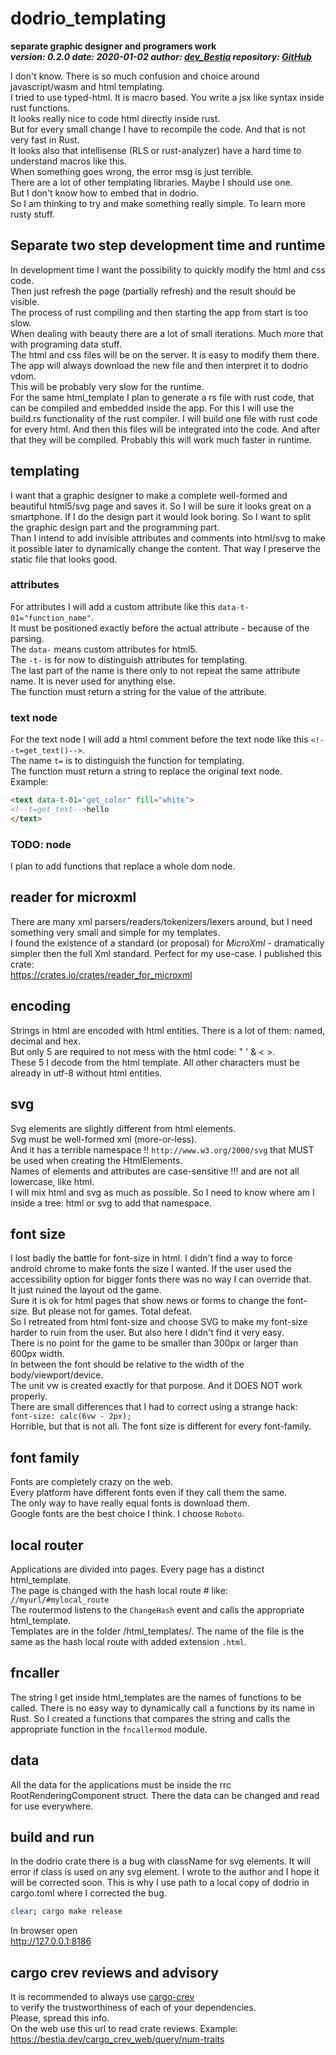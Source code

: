# dodrio_templating

**separate graphic designer and programers work**  
***version: 0.2.0  date: 2020-01-02 author: [dev_Bestia](https://bestia.dev) repository: [GitHub](https://github.com/LucianoBestia/dodrio_templating)***  

I don't know. There is so much confusion and choice around javascript/wasm and html templating.  
I tried to use typed-html. It is macro based. You write a jsx like syntax inside rust functions.  
It looks really nice to code html directly inside rust.  
But for every small change I have to recompile the code. And that is not very fast in Rust.  
It looks also that intellisense (RLS or rust-analyzer) have a hard time to understand macros like this.  
When something goes wrong, the error msg is just terrible.  
There are a lot of other templating libraries. Maybe I should use one.  
But I don't know how to embed that in dodrio.  
So I am thinking to try and make something really simple. To learn more rusty stuff.  

## Separate two step development time and runtime

In development time I want the possibility to quickly modify the html and css code.  
Then just refresh the page (partially refresh) and the result should be visible.  
The process of rust compiling and then starting the app from start is too slow.  
When dealing with beauty there are a lot of small iterations. Much more that with programing data stuff.  
The html and css files will be on the server. It is easy to modify them there. The app will always download the new file and then interpret it to dodrio vdom.  
This will be probably very slow for the runtime.  
For the same html_template I plan to generate a rs file with rust code, that can be compiled and embedded inside the app. For this I will use the build.rs functionality of the rust compiler. I will build one file with rust code for every html. And then this files will be integrated into the code. And after that they will be compiled. Probably this will work much faster in runtime.  

## templating

I want that a graphic designer to make a complete well-formed and beautiful html5/svg page and saves it. So I will be sure it looks great on a smartphone. If I do the design part it would look boring. So I want to split the graphic design part and the programming part.  
Than I intend to add invisible attributes and comments into html/svg to make it possible later to dynamically change the content. That way I preserve the static file that looks good.  

### attributes

For attributes I will add a custom attribute like this `data-t-01="function_name"`.  
It must be positioned exactly before the actual attribute - because of the parsing.  
The `data-` means custom attributes for html5.  
The `-t-` is for now to distinguish attributes for templating.  
The last part of the name is there only to not repeat the same attribute name. It is never used for anything else.  
The function must return a string for the value of the attribute.  

### text node

For the text node I will add a html comment before the text node like this `<!--t=get_text()-->`.  
The name `t=` is to distinguish the function for templating.  
The function must return a string to replace the original text node.  
Example:  

```html
<text data-t-01="get_color" fill="white">
<!--t=get_text-->hello
</text>
```

### TODO: node

I plan to add functions that replace a whole dom node.  

## reader for microxml

There are many xml parsers/readers/tokenizers/lexers around, but I need something very small and simple for my templates.  
I found the existence of a standard (or proposal) for *MicroXml* - dramatically simpler then the full Xml standard. Perfect for my use-case. I published this crate:  
<https://crates.io/crates/reader_for_microxml>  

## encoding

Strings in html are encoded with html entities. There is a lot of them: named, decimal and hex.  
But only 5 are required to not mess with the html code: " ' & < >.  
These 5 I decode from the html template. All other characters must be already in utf-8 without html entities.  

## svg

Svg elements are slightly different from html elements.  
Svg must be well-formed xml (more-or-less).  
And it has a terrible namespace !! `http://www.w3.org/2000/svg` that MUST be used when creating the HtmlElements.  
Names of elements and attributes are case-sensitive !!! and are not all lowercase, like html.  
I will mix html and svg as much as possible.
So I need to know where am I inside a tree: html or svg to add that namespace.  

## font size

I lost badly the battle for font-size in html. I didn't find a way to force android chrome to make fonts the size I wanted. If the user used the accessibility option for bigger fonts there was no way I can override that.  
It just ruined the layout od the game.  
Sure it is ok for html pages that show news or forms to change the font-size. But please not for games. Total defeat.  
So I retreated from html font-size and choose SVG to make my font-size harder to ruin from the user. But also here I didn't find it very easy.  
There is no point for the game to be smaller than 300px or larger than 600px width.  
In between the font should be relative to the width of the body/viewport/device.  
The unit vw is created exactly for that purpose. And it DOES NOT work properly.  
There are small differences that I had to correct using a strange hack:  
`font-size: calc(6vw - 2px);`  
Horrible, but that is not all. The font size is different for every font-family.  

## font family

Fonts are completely crazy on the web.  
Every platform have different fonts even if they call them the same.  
The only way to have really equal fonts is download them.  
Google fonts are the best choice I think. I choose `Roboto`.  

## local router

Applications are divided into pages. Every page has a distinct html_template.  
The page is changed with the hash local route # like:  
`//myurl/#mylocal_route`  
The routermod listens to the `ChangeHash` event and calls the appropriate html_template.  
Templates are in the folder /html_templates/. The name of the file is the same as the hash local route with added extension `.html`.  

## fncaller

The string I get inside html_templates are the names of functions to be called. There is no easy way to dynamically call a functions by its name in Rust. So I created a functions that compares the string and calls the appropriate function in the `fncallermod` module.

## data

All the data for the applications must be inside the rrc RootRenderingComponent struct. There the data can be changed and read for use everywhere.  

## build and run

In the dodrio crate there is a bug with className for svg elements. It will error if class is used on any svg element. I wrote to the author and I hope it will be corrected soon. This is why I use path to a local copy of dodrio in cargo.toml where I corrected the bug.

```bash
clear; cargo make release
```

In browser open  
<http://127.0.0.1:8186>  

## cargo crev reviews and advisory

It is recommended to always use [cargo-crev](https://github.com/crev-dev/cargo-crev)  
to verify the trustworthiness of each of your dependencies.  
Please, spread this info.  
On the web use this url to read crate reviews. Example:  
<https://bestia.dev/cargo_crev_web/query/num-traits>  

